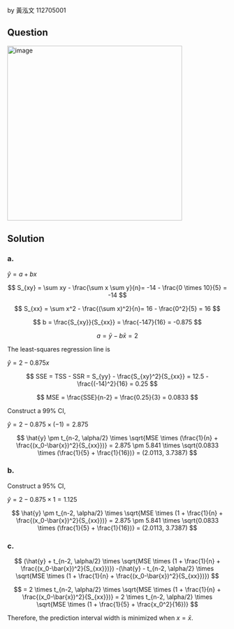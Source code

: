 by 黃泓文 112705001

## Question

<img width="400" alt="image" src="https://github.com/user-attachments/assets/bc46cd4a-385a-43e9-8c52-883022b4ed3a" />

## Solution

### a.

$\hat{y} = a + bx$

$$
S_{xy} = \sum xy - \frac{\sum x \sum y}{n}= -14 - \frac{0 \times 10}{5} = -14 
$$

$$
S_{xx} = \sum x^2 - \frac{(\sum x)^2}{n}= 16 - \frac{0^2}{5} = 16
$$

$$
b = \frac{S_{xy}}{S_{xx}} = \frac{-147}{16} = -0.875
$$

$$
a = \bar{y} - b\bar{x} = 2
$$

The least-squares regression line is 

$\hat{y} = 2 - 0.875x$

$$
SSE = TSS - SSR = S_{yy} - \frac{S_{xy}^2}{S_{xx}} = 12.5 - \frac{(-14)^2}{16} = 0.25
$$

$$
MSE = \frac{SSE}{n-2} = \frac{0.25}{3} = 0.0833
$$

Construct a 99% CI,

$\hat{y} = 2 - 0.875 \times (-1) = 2.875$  

$$
\hat{y} \pm t_{n-2, \alpha/2} \times \sqrt{MSE \times (\frac{1}{n} + \frac{(x_0-\bar{x})^2}{S_{xx}})} = 2.875 \pm 5.841 \times \sqrt{0.0833 \times (\frac{1}{5} + \frac{1}{16})} = (2.0113, 3.7387)
$$

### b.

Construct a 95% CI,

$\hat{y} = 2 - 0.875 \times 1 = 1.125$  

$$
\hat{y} \pm t_{n-2, \alpha/2} \times \sqrt{MSE \times (1 + \frac{1}{n} + \frac{(x_0-\bar{x})^2}{S_{xx}})} = 2.875 \pm 5.841 \times \sqrt{0.0833 \times (\frac{1}{5} + \frac{1}{16})} = (2.0113, 3.7387)
$$

### c.

$$
(\hat{y} + t_{n-2, \alpha/2} \times \sqrt{MSE \times (1 + \frac{1}{n} + \frac{(x_0-\bar{x})^2}{S_{xx}})}) 
-(\hat{y} - t_{n-2, \alpha/2} \times \sqrt{MSE \times (1 + \frac{1}{n} + \frac{(x_0-\bar{x})^2}{S_{xx}})})
$$

$$
= 2 \times t_{n-2, \alpha/2} \times \sqrt{MSE \times (1 + \frac{1}{n} + \frac{(x_0-\bar{x})^2}{S_{xx}})}
= 2 \times t_{n-2, \alpha/2} \times \sqrt{MSE \times (1 + \frac{1}{5} + \frac{x_0^2}{16})}
$$

Therefore, the prediction interval width is minimized when $x = \bar{x}$.
